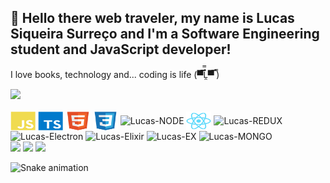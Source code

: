 ## 👋 Hello there web traveler, my name is Lucas Siqueira Surreço and I'm a Software Engineering student and JavaScript developer!
I love books, technology and... coding is life  (▀̿̿Ĺ̯̿▀̿ ̿)
<div align="left"> 
  <img align="180em" src="https://github-readme-stats.vercel.app/api/top-langs/?username=LucasSiqueiraSurreco&layout=compact&langs_count=7&theme=great-gatsby"/>
</div>
<div style="display: inline_block"><br>
  <img align="center" alt="Lucas-Js" height="30" width="40" src="https://raw.githubusercontent.com/devicons/devicon/master/icons/javascript/javascript-plain.svg">
  <img align="center" alt="Lucas-Ts" height="30" width="40" src="https://raw.githubusercontent.com/devicons/devicon/master/icons/typescript/typescript-plain.svg">
  <img align="center" alt="Lucas-HTML" height="30" width="40" src="https://raw.githubusercontent.com/devicons/devicon/master/icons/html5/html5-original.svg">
  <img align="center" alt="Lucas-CSS" height="30" width="40" src="https://raw.githubusercontent.com/devicons/devicon/master/icons/css3/css3-original.svg">
  <img align="center" alt="Lucas-NODE" height="30" width="40" src="https://cdn.jsdelivr.net/gh/devicons/devicon/icons/nodejs/nodejs-original.svg">
  <img align="center" alt="Lucas-React" height="30" width="40" src="https://raw.githubusercontent.com/devicons/devicon/master/icons/react/react-original.svg">
  <img align="center" alt="Lucas-REDUX" height="30" width="40" src="https://cdn.jsdelivr.net/gh/devicons/devicon/icons/redux/redux-original.svg">
   <img align="center" alt="Lucas-Electron" height="30" width="40" src="https://cdn.jsdelivr.net/gh/devicons/devicon/icons/electron/electron-original.svg">
   <img align="center" alt="Lucas-Elixir" height="30" width="40" src="https://cdn.jsdelivr.net/gh/devicons/devicon/icons/elixir/elixir-original.svg">
  <img align="center" alt="Lucas-EX" height="30" width="40" src="https://cdn.jsdelivr.net/gh/devicons/devicon/icons/express/express-original.svg">
  <img align="center" alt="Lucas-MONGO" height="30" width="40" src="https://cdn.jsdelivr.net/gh/devicons/devicon/icons/mongodb/mongodb-original.svg">
        </div>
  
 <div> 
  <a href="https://instagram.com/lucassiqueira.pt/" target="_blank"><img src="https://img.shields.io/badge/-Instagram-%23E4405F?style=for-the-badge&logo=instagram&logoColor=white" target="_blank"></a>
   <a href = "mailto:lucassiqueirasurr98@gmail.com"><img src="https://img.shields.io/badge/-Gmail-%23333?style=for-the-badge&logo=gmail&logoColor=white" target="_blank"></a>
  <a href="https://www.linkedin.com/in/lucassiqueirasurreco" target="_blank"><img src="https://img.shields.io/badge/-LinkedIn-%230077B5?style=for-the-badge&logo=linkedin&logoColor=white" target="_blank"></a> 
 
  ![Snake animation](https://github.com/LucasSiqueiraSurreco/LucasSiqueiraSurreco/blob/output/github-contribution-grid-snake.svg)
 
</div>
  
